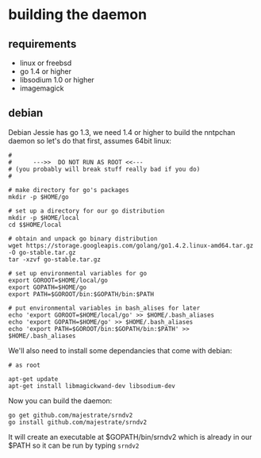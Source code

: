 # building the daemon #


## requirements ##

* linux or freebsd
* go 1.4 or higher
* libsodium 1.0 or higher
* imagemagick

## debian ##

Debian Jessie has go 1.3, we need 1.4 or higher to build the nntpchan daemon so let's do that first, assumes 64bit linux:

    #
    #      --->>  DO NOT RUN AS ROOT <<---
    # (you probably will break stuff really bad if you do)
    #

    # make directory for go's packages
    mkdir -p $HOME/go

    # set up a directory for our go distribution
    mkdir -p $HOME/local
    cd $$HOME/local
    
    # obtain and unpack go binary distribution
    wget https://storage.googleapis.com/golang/go1.4.2.linux-amd64.tar.gz -O go-stable.tar.gz
    tar -xzvf go-stable.tar.gz

    # set up environmental variables for go
    export GOROOT=$HOME/local/go
    export GOPATH=$HOME/go
    export PATH=$GOROOT/bin:$GOPATH/bin:$PATH

    # put environmental variables in bash_alises for later
    echo 'export GOROOT=$HOME/local/go' >> $HOME/.bash_aliases
    echo 'export GOPATH=$HOME/go' >> $HOME/.bash_aliases
    echo 'export PATH=$GOROOT/bin:$GOPATH/bin:$PATH' >> $HOME/.bash_aliases


We'll also need to install some dependancies that come with debian:

    # as root

    apt-get update
    apt-get install libmagickwand-dev libsodium-dev


Now you can build the daemon:


    go get github.com/majestrate/srndv2
    go install github.com/majestrate/srndv2

It will create an executable at $GOPATH/bin/srndv2 which is already in our $PATH so it can be run by typing ``srndv2``

